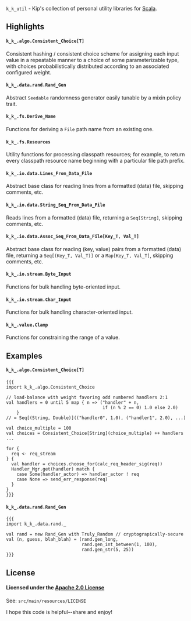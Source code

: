 `k_k_util` - Kip's collection of personal utility libraries for
[Scala](http://www.scala-lang.org/).


## Highlights

#### `k_k_.algo.Consistent_Choice[T]`

Consistent hashing / consistent choice scheme for assigning each input
value in a repeatable manner to a choice of some parameterizable type, with
choices probabilistically distributed according to an associated configured
weight.


#### `k_k_.data.rand.Rand_Gen`

Abstract `Seedable` randomness generator easily tunable by a mixin policy trait.


#### `k_k_.fs.Derive_Name`

Functions for deriving a `File` path name from an existing one.


#### `k_k_.fs.Resources`

Utility functions for processing classpath resources; for example, to return
every classpath resource name beginning with a particular file path prefix.


#### `k_k_.io.data.Lines_From_Data_File`

Abstract base class for reading lines from a formatted (data) file, skipping
comments, etc.

#### `k_k_.io.data.String_Seq_From_Data_File`

Reads lines from a formatted (data) file, returning a `Seq[String]`, skipping
comments, etc.

#### `k_k_.io.data.Assoc_Seq_From_Data_File[Key_T, Val_T]`

Abstract base class for reading (key, value) pairs from a formatted (data) file,
returning a `Seq[(Key_T, Val_T)]` or a `Map[Key_T, Val_T]`, skipping comments,
etc.


#### `k_k_.io.stream.Byte_Input`

Functions for bulk handling byte-oriented input.

#### `k_k_.io.stream.Char_Input`

Functions for bulk handling character-oriented input.


#### `k_k_.value.Clamp`

Functions for constraining the range of a value.


## Examples


#### `k_k_.algo.Consistent_Choice[T]`

    {{{
    import k_k_.algo.Consistent_Choice

    // load-balance with weight favoring odd numbered handlers 2:1
    val handlers = 0 until 5 map { n => ("handler" + n,
                                         if (n % 2 == 0) 1.0 else 2.0)
        }
    // = Seq[(String, Double)](("handler0", 1.0), ("handler1", 2.0), ...)

    val choice_multiple = 100
    val choices = Consistent_Choice[String](choice_multiple) ++ handlers
    ...

    for {
      req <- req_stream
    } {
      val handler = choices.choose_for(calc_req_header_sig(req))
      Handler_Mgr.get(handler) match {
        case Some(handler_actor) => handler_actor ! req
        case None => send_err_response(req)
      }
    }
    }}}


#### `k_k_.data.rand.Rand_Gen`

    {{{
    import k_k_.data.rand._

    val rand = new Rand_Gen with Truly_Random // cryptograpically-secure
    val (n, guess, blah_blah) = (rand.gen_long,
                                 rand.gen_int_between(1, 100),
                                 rand.gen_str(5, 25))
    }}}



## License

#### Licensed under the [Apache 2.0 License](http://www.apache.org/licenses/LICENSE-2.0)

See: `src/main/resources/LICENSE`

I hope this code is helpful--share and enjoy!
